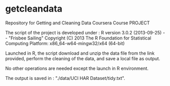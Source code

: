 getcleandata
============

Repository for Getting and Cleaning Data Coursera Course PROJECT

The script of the project is developed under :
R version 3.0.2 (2013-09-25) -- "Frisbee Sailing"
Copyright (C) 2013 The R Foundation for Statistical Computing
Platform: x86_64-w64-mingw32/x64 (64-bit)

Launched in R, the script download and unzip the data file from the link provided, 
perform the cleaning of the data, and save a local file as output. 

No other operations are needed except the launch in R environment.

The output is saved in : "./data/UCI HAR Dataset/tidy.txt".



